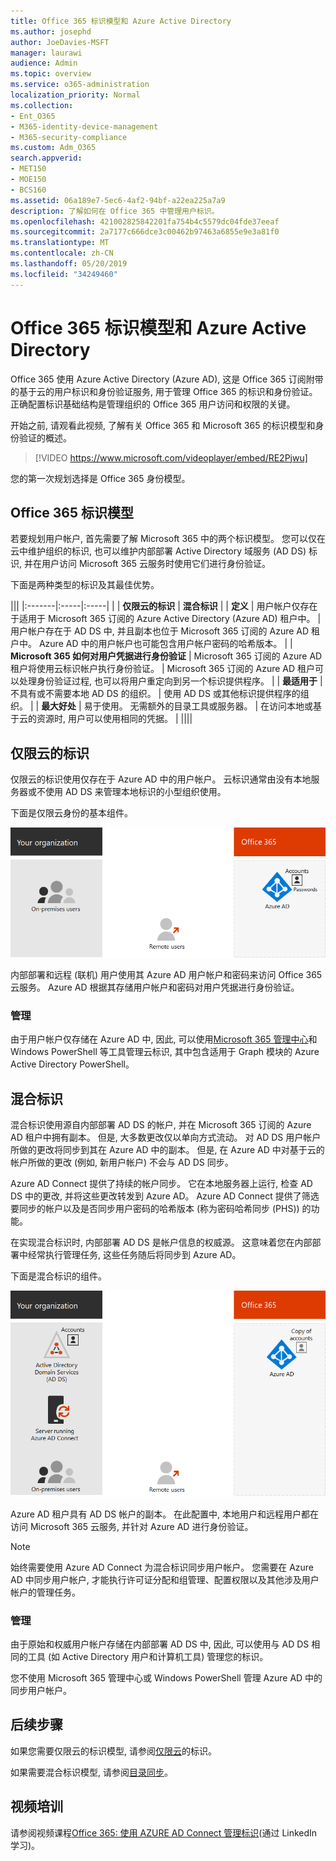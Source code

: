 ```yaml
---
title: Office 365 标识模型和 Azure Active Directory
ms.author: josephd
author: JoeDavies-MSFT
manager: laurawi
audience: Admin
ms.topic: overview
ms.service: o365-administration
localization_priority: Normal
ms.collection:
- Ent_O365
- M365-identity-device-management
- M365-security-compliance
ms.custom: Adm_O365
search.appverid:
- MET150
- MOE150
- BCS160
ms.assetid: 06a189e7-5ec6-4af2-94bf-a22ea225a7a9
description: 了解如何在 Office 365 中管理用户标识。
ms.openlocfilehash: 421002825842201fa754b4c5579dc04fde37eeaf
ms.sourcegitcommit: 2a7177c666dce3c00462b97463a6855e9e3a81f0
ms.translationtype: MT
ms.contentlocale: zh-CN
ms.lasthandoff: 05/20/2019
ms.locfileid: "34249460"
---
```

# <a name="office-365-identity-models-and-azure-active-directory"></a>Office 365 标识模型和 Azure Active Directory

Office 365 使用 Azure Active Directory (Azure AD), 这是 Office 365 订阅附带的基于云的用户标识和身份验证服务, 用于管理 Office 365 的标识和身份验证。 正确配置标识基础结构是管理组织的 Office 365 用户访问和权限的关键。

开始之前, 请观看此视频, 了解有关 Office 365 和 Microsoft 365 的标识模型和身份验证的概述。

> [!VIDEO https://www.microsoft.com/videoplayer/embed/RE2Pjwu]

您的第一次规划选择是 Office 365 身份模型。

## <a name="office-365-identity-models"></a>Office 365 标识模型

若要规划用户帐户, 首先需要了解 Microsoft 365 中的两个标识模型。 您可以仅在云中维护组织的标识, 也可以维护内部部署 Active Directory 域服务 (AD DS) 标识, 并在用户访问 Microsoft 365 云服务时使用它们进行身份验证。  

下面是两种类型的标识及其最佳优势。

|||
|:-------|:-----|:-----|
|  | **仅限云的标识** | **混合标识** |
| **定义** | 用户帐户仅存在于适用于 Microsoft 365 订阅的 Azure Active Directory (Azure AD) 租户中。 | 用户帐户存在于 AD DS 中, 并且副本也位于 Microsoft 365 订阅的 Azure AD 租户中。 Azure AD 中的用户帐户也可能包含用户帐户密码的哈希版本。 |
| **Microsoft 365 如何对用户凭据进行身份验证** | Microsoft 365 订阅的 Azure AD 租户将使用云标识帐户执行身份验证。 | Microsoft 365 订阅的 Azure AD 租户可以处理身份验证过程, 也可以将用户重定向到另一个标识提供程序。 |
| **最适用于** | 不具有或不需要本地 AD DS 的组织。 | 使用 AD DS 或其他标识提供程序的组织。 |
| **最大好处** | 易于使用。 无需额外的目录工具或服务器。 | 在访问本地或基于云的资源时, 用户可以使用相同的凭据。 |
||||

## <a name="cloud-only-identity"></a>仅限云的标识

仅限云的标识使用仅存在于 Azure AD 中的用户帐户。 云标识通常由没有本地服务器或不使用 AD DS 来管理本地标识的小型组织使用。 

下面是仅限云身份的基本组件。
 
![](./media/about-office-365-identity/cloud-only-identity.png)

内部部署和远程 (联机) 用户使用其 Azure AD 用户帐户和密码来访问 Office 365 云服务。 Azure AD 根据其存储用户帐户和密码对用户凭据进行身份验证。

### <a name="administration"></a>管理
由于用户帐户仅存储在 Azure AD 中, 因此, 可以使用[Microsoft 365 管理中心](https://admin.microsoft.com)和 Windows PowerShell 等工具管理云标识, 其中包含适用于 Graph 模块的 Azure Active Directory PowerShell。 

## <a name="hybrid-identity"></a>混合标识

混合标识使用源自内部部署 AD DS 的帐户, 并在 Microsoft 365 订阅的 Azure AD 租户中拥有副本。 但是, 大多数更改仅以单向方式流动。 对 AD DS 用户帐户所做的更改将同步到其在 Azure AD 中的副本。 但是, 在 Azure AD 中对基于云的帐户所做的更改 (例如, 新用户帐户) 不会与 AD DS 同步。

Azure AD Connect 提供了持续的帐户同步。 它在本地服务器上运行, 检查 AD DS 中的更改, 并将这些更改转发到 Azure AD。 Azure AD Connect 提供了筛选要同步的帐户以及是否同步用户密码的哈希版本 (称为密码哈希同步 (PHS)) 的功能。

在实现混合标识时, 内部部署 AD DS 是帐户信息的权威源。 这意味着您在内部部署中经常执行管理任务, 这些任务随后将同步到 Azure AD。 

下面是混合标识的组件。

![](./media/about-office-365-identity/hybrid-identity.png)

Azure AD 租户具有 AD DS 帐户的副本。 在此配置中, 本地用户和远程用户都在访问 Microsoft 365 云服务, 并针对 Azure AD 进行身份验证。

>[!Note]
>始终需要使用 Azure AD Connect 为混合标识同步用户帐户。 您需要在 Azure AD 中同步用户帐户, 才能执行许可证分配和组管理、配置权限以及其他涉及用户帐户的管理任务。
>

### <a name="administration"></a>管理

由于原始和权威用户帐户存储在内部部署 AD DS 中, 因此, 可以使用与 AD DS 相同的工具 (如 Active Directory 用户和计算机工具) 管理您的标识。 

您不使用 Microsoft 365 管理中心或 Windows PowerShell 管理 Azure AD 中的同步用户帐户。

## <a name="next-step"></a>后续步骤

如果您需要仅限云的标识模型, 请参阅[仅限云](cloud-only-identities.md)的标识。

如果需要混合标识模型, 请参阅[目录同步](plan-for-directory-synchronization.md)。
  

## <a name="video-training"></a>视频培训

请参阅视频课程[Office 365: 使用 AZURE AD Connect 管理标识](https://support.office.com/article/90991a1d-c0ab-479a-b413-35c9706f6fed.aspx)(通过 LinkedIn 学习)。
